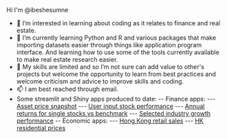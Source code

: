 Hi I'm @ibeshesumne
- 👀 I’m interested in learning about coding as it relates to finance and real estate. 
- 🌱 I’m currently learning Python and R and various packages that make importing datasets easier through things like application program interface. And learning how to use some of the tools currently available to make real estate research easier. 
- 💞️ My skills are limited and so I’m not sure can add value to other's projects but welcome the opportunity to learn from best practices and welcome criticism and advice to improve skills and coding.  
- 📫 I am best reached through email.
- Some streamlit and Shiny apps produced to date:
-- Finance apps:
--- [Asset price snapshot](https://u34w42-ml-china.shinyapps.io/mktperform/)
--- [User input stock performance](https://financetools-jzfnbvr6gbwjug8hnnyopj.streamlit.app/)
--- [Annual returns for single stocks vs benchmark](https://financetools-twskpdqp6n3bzmzkmuc9qv.streamlit.app/)
--- [Selected industry growth performance](https://financetools-jvnd4yfcvlvr9mmxsejpba.streamlit.app/)
-- Economic apps:
--- [Hong Kong retail sales](https://financetools-xat558fdsaj6porl7mdmcw.streamlit.app/)
--- [HK residential prices](https://financetools-nt3pxvcynltejwvajnswky.streamlit.app/)

<!---
ibeshesumne/ibeshesumne is a ✨ special ✨ repository because its `README.md` (this file) appears on your GitHub profile.
You can click the Preview link to take a look at your changes.
--->
